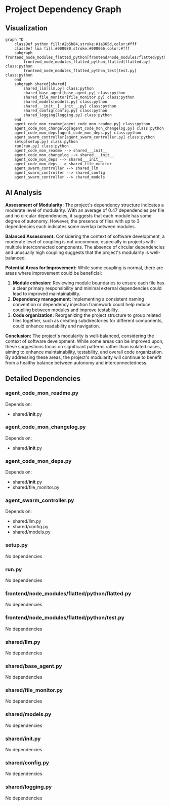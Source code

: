 # Project Dependency Graph

## Visualization

```mermaid
graph TD
    classDef python fill:#2b5b84,stroke:#1a365d,color:#fff
    classDef lua fill:#000080,stroke:#000066,color:#fff
    subgraph frontend_node_modules_flatted_python[frontend/node_modules/flatted/python]
        frontend_node_modules_flatted_python_flatted[flatted.py] class:python
        frontend_node_modules_flatted_python_test[test.py] class:python
    end
    subgraph shared[shared]
        shared_llm[llm.py] class:python
        shared_base_agent[base_agent.py] class:python
        shared_file_monitor[file_monitor.py] class:python
        shared_models[models.py] class:python
        shared___init__[__init__.py] class:python
        shared_config[config.py] class:python
        shared_logging[logging.py] class:python
    end
    agent_code_mon_readme[agent_code_mon_readme.py] class:python
    agent_code_mon_changelog[agent_code_mon_changelog.py] class:python
    agent_code_mon_deps[agent_code_mon_deps.py] class:python
    agent_swarm_controller[agent_swarm_controller.py] class:python
    setup[setup.py] class:python
    run[run.py] class:python
    agent_code_mon_readme --> shared___init__
    agent_code_mon_changelog --> shared___init__
    agent_code_mon_deps --> shared___init__
    agent_code_mon_deps --> shared_file_monitor
    agent_swarm_controller --> shared_llm
    agent_swarm_controller --> shared_config
    agent_swarm_controller --> shared_models
```

## AI Analysis

**Assessment of Modularity:**
The project's dependency structure indicates a moderate level of modularity. With an average of 0.47 dependencies per file and no circular dependencies, it suggests that each module has some degree of autonomy. However, the presence of files with up to 3 dependencies each indicates some overlap between modules.

**Balanced Assessment:**
Considering the context of software development, a moderate level of coupling is not uncommon, especially in projects with multiple interconnected components. The absence of circular dependencies and unusually high coupling suggests that the project's modularity is well-balanced.

**Potential Areas for Improvement:**
While some coupling is normal, there are areas where improvement could be beneficial:

1. **Module cohesion:** Reviewing module boundaries to ensure each file has a clear primary responsibility and minimal external dependencies could lead to improved maintainability.
2. **Dependency management:** Implementing a consistent naming convention or dependency injection framework could help reduce coupling between modules and improve testability.
3. **Code organization:** Reorganizing the project structure to group related files together, such as creating subdirectories for different components, could enhance readability and navigation.

**Conclusion:**
The project's modularity is well-balanced, considering the context of software development. While some areas can be improved upon, these suggestions focus on significant patterns rather than isolated cases, aiming to enhance maintainability, testability, and overall code organization. By addressing these areas, the project's modularity will continue to benefit from a healthy balance between autonomy and interconnectedness.

## Detailed Dependencies

### agent_code_mon_readme.py

Depends on:
- shared/__init__.py

### agent_code_mon_changelog.py

Depends on:
- shared/__init__.py

### agent_code_mon_deps.py

Depends on:
- shared/__init__.py
- shared/file_monitor.py

### agent_swarm_controller.py

Depends on:
- shared/llm.py
- shared/config.py
- shared/models.py

### setup.py

No dependencies

### run.py

No dependencies

### frontend/node_modules/flatted/python/flatted.py

No dependencies

### frontend/node_modules/flatted/python/test.py

No dependencies

### shared/llm.py

No dependencies

### shared/base_agent.py

No dependencies

### shared/file_monitor.py

No dependencies

### shared/models.py

No dependencies

### shared/__init__.py

No dependencies

### shared/config.py

No dependencies

### shared/logging.py

No dependencies


